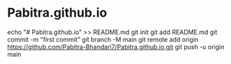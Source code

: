 # Pabitra.github.io
echo "# Pabitra.github.io" >> README.md
git init
git add README.md
git commit -m "first commit"
git branch -M main
git remote add origin https://github.com/Pabitra-Bhandari7/Pabitra.github.io.git
git push -u origin main
